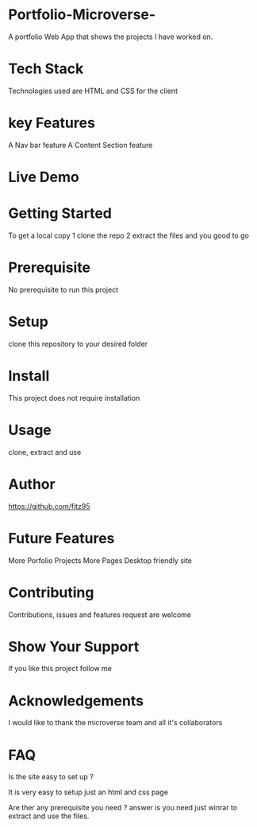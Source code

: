 # Portfolio-Microverse-
A portfolio Web App that shows the projects I have worked on.

# Tech Stack
Technologies used are HTML and CSS for the client
# key Features
A Nav bar feature
A Content Section feature 
# Live Demo

# Getting Started
To get a local copy 
1 clone the repo
2 extract the files and you good to go

# Prerequisite 
No prerequisite to run this project 

# Setup
clone this repository to your desired folder 

# Install 
This project does not require installation 

# Usage 
clone, extract and use 


# Author 
https://github.com/fitz95

# Future Features 

More Porfolio Projects
More Pages
Desktop friendly site 

# Contributing
Contributions, issues and features request are welcome

# Show Your Support 
if you like this project follow me 

 # Acknowledgements
I would like to thank the microverse team and all it's collaborators 

# FAQ
Is the site easy to set up ?

 It is very easy to setup just an html and css page
 
Are ther any prerequisite you need ?
  answer is you need just winrar to extract and use the files.


